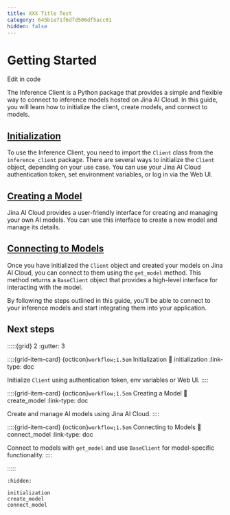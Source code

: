 ```yaml
---
title: XXX Title Test
category: 645b1e71f6dfd506df5acc01
hidden: false
---
```


# Getting Started

Edit in code

The Inference Client is a Python package that provides a simple and flexible way to connect to inference models hosted on Jina AI Cloud. 
In this guide, you will learn how to initialize the client, create models, and connect to models.

## [Initialization](initialization)

To use the Inference Client, you need to import the `Client` class from the `inference_client` package. 
There are several ways to initialize the `Client` object, depending on your use case. 
You can use your Jina AI Cloud authentication token, set environment variables, or log in via the Web UI.

## [Creating a Model](create_model)
Jina AI Cloud provides a user-friendly interface for creating and managing your own AI models. 
You can use this interface to create a new model and manage its details.

## [Connecting to Models](connect_model)
Once you have initialized the `Client` object and created your models on Jina AI Cloud, you can connect to them using the `get_model` method. 
This method returns a `BaseClient` object that provides a high-level interface for interacting with the model. 

By following the steps outlined in this guide, you'll be able to connect to your inference models and start integrating them into your application.

## Next steps

:::::{grid} 2
:gutter: 3

::::{grid-item-card} {octicon}`workflow;1.5em` Initialization
:link: initialization
:link-type: doc

Initialize `Client` using authentication token, env variables or Web UI.
::::

::::{grid-item-card} {octicon}`workflow;1.5em` Creating a Model
:link: create_model
:link-type: doc

Create and manage AI models using Jina AI Cloud.
::::

::::{grid-item-card} {octicon}`workflow;1.5em` Connecting to Models
:link: connect_model
:link-type: doc

Connect to models with `get_model` and use `BaseClient` for model-specific functionality.
::::

:::::


```{toctree}
:hidden:

initialization
create_model
connect_model
```

